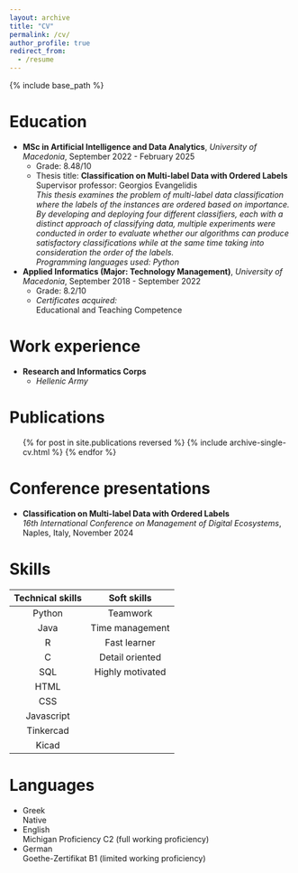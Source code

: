 ```yaml
---
layout: archive
title: "CV"
permalink: /cv/
author_profile: true
redirect_from:
  - /resume
---
```


{% include base_path %}

Education
======
* **MSc in Artificial Intelligence and Data Analytics**, *University of Macedonia*, September 2022 - February 2025
  * Grade: 8.48/10
  * Thesis title: **Classification on Multi-label Data with Ordered Labels**   
  Supervisor professor: Georgios Evangelidis   
  *This thesis examines the problem of multi-label data classification where the labels of the instances are ordered based on importance. By developing and deploying four different classifiers, each with a distinct approach of classifying data, multiple experiments were conducted in order to evaluate whether our algorithms can produce satisfactory classifications while at the same time taking into consideration the order of the labels.*   
  *Programming languages used: Python*
* **Applied Informatics (Major: Technology Management)**, *University of Macedonia*, September 2018 - September 2022
  * Grade: 8.2/10  
  * *Certificates acquired:*  
  Educational and Teaching Competence

Work experience
======
* **Research and Informatics Corps**
  * *Hellenic Army*

Publications
======
  <ul>{% for post in site.publications reversed %}
    {% include archive-single-cv.html %}
  {% endfor %}</ul>

Conference presentations
======
* **Classification on Multi-label Data with Ordered Labels**  
*16th International Conference on Management of Digital Ecosystems*, Naples, Italy, November 2024
  
Skills
======

| Technical skills  | Soft skills     |
| :----:        |  :----:    |
| Python      | Teamwork        |
| Java   | Time management        |
| R   | Fast learner        |
| C   | Detail oriented        |
| SQL   | Highly motivated        |
| HTML   |
| CSS   |
| Javascript   |
| Tinkercad   |
| Kicad   |


Languages
======
* Greek  
Native
* English  
Michigan Proficiency C2 (full working proficiency)
* German  
Goethe-Zertifikat B1 (limited working proficiency)


  
